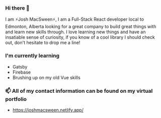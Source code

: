 ### Hi there 👋
I am ⚡Josh MacSween⚡, I am a Full-Stack React developer local to Edmonton, Alberta looking for a great company to build great things with and learn new skills through.
I love learning new things and have an insatiable sense of curiosity, if you know of a cool library I should check out, don't hesitate to drop me a line!


### I'm currently learning
- Gatsby
- Firebase
- Brushing up on my old Vue skills

 ### 📫 All of my contact information can be found on my virtual portfolio
- https://joshmacsween.netlify.app/

<!--
**JoshMacSween/JoshMacSween** is a ✨ _special_ ✨ repository because its `README.md` (this file) appears on your GitHub profile.

Here are some ideas to get you started:

- 🔭 I’m currently working on ...
- 🌱 I’m currently learning ... 
- 👯 I’m looking to collaborate on ...
- 🤔 I’m looking for help with ...
- 💬 Ask me about ...
- 📫 How to reach me: ...
- 😄 Pronouns: ...
- ⚡ Fun fact: ...
-->

